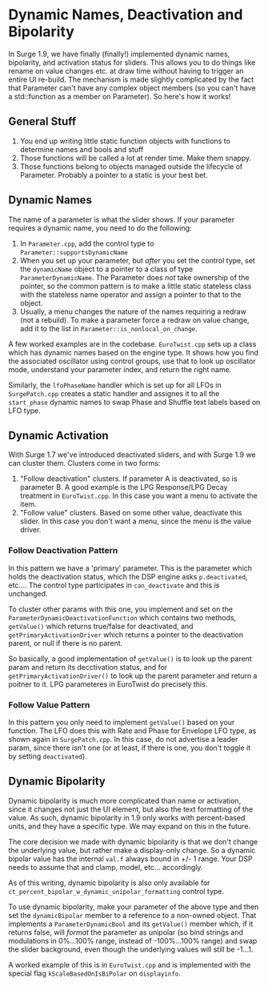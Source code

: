 # Dynamic Names, Deactivation and Bipolarity

In Surge 1.9, we have finally (finally!) implemented dynamic names, bipolarity, and activation
status for sliders. This allows you to do things like rename on value changes etc. at
draw time without having to trigger an entire UI re-build. The mechanism is made slightly
complicated by the fact that Parameter can't have any complex object members (so you can't have
a std::function as a member on Parameter). So here's how it works!

## General Stuff

1. You end up writing little static function objects with functions to determine
   names and bools and stuff
2. Those functions will be called a lot at render time. Make them snappy.
3. Those functions belong to objects managed outside the lifecycle of Parameter.
   Probably a pointer to a static is your best bet.

## Dynamic Names

The name of a parameter is what the slider shows. If your parameter requires a dynamic
name, you need to do the following:

1. In `Parameter.cpp`, add the control type to `Parameter::supportsDynamicName`
2. When you set up your parameter, but *after* you set the control type, set the
   `dynamicName` object to a pointer to a class of type `ParameterDynamicName`. The
   Parameter does *not* take ownership of the pointer, so the common pattern is
   to make a little static stateless class with the stateless name operator and
   assign a pointer to that to the object.
3. Usually, a menu changes the nature of the names requiring a redraw (not a rebuild).
   To make a parameter force a redraw on value change, add it to the list in
   `Parameter::is_nonlocal_on_change`.

A few worked examples are in the codebase. `EuroTwist.cpp` sets up a class
which has dynamic names based on the engine type. It shows how you find the
associated oscillator using control groups, use that to look up oscillator mode,
understand your parameter index, and return the right name.

Similarly, the `lfoPhaseName` handler which is set up for all LFOs in `SurgePatch.cpp`
creates a static handler and assignes it to all the `start_phase` dynamic
names to swap Phase and Shuffle text labels based on LFO type.

## Dynamic Activation

With Surge 1.7 we've introduced deactivated sliders, and with Surge 1.9 we can cluster them.
Clusters come in two forms:

1. "Follow deactivation" clusters. If parameter A is deactivated, so is parameter B.
   A good example is the LPG Response/LPG Decay treatment in `EuroTwist.cpp`.
   In this case you want a menu to activate the item.
2. "Follow value" clusters. Based on some other value, deactivate this slider. In this case
   you don't want a menu, since the menu is the value driver.

### Follow Deactivation Pattern

In this pattern we have a 'primary' parameter. This is the parameter which holds the
deactivation status, which the DSP engine asks `p.deactivated`, etc.... The control type
participates in `can_deactivate` and this is unchanged.

To cluster other params with this one, you implement and set on the
`ParameterDynamicDeactivationFunction` which contains two methods,
`getValue()` which returns true/false for deactivated, and
`getPrimaryActivationDriver` which returns a pointer to the deactivation parent,
or null if there is no parent.

So basically, a good implementation of `getValue()` is to look up the parent param and
return its decctivation status, and for `getPrimaryActivationDriver()` to look up the
parent parameter and return a poitner to it. LPG parameteres in EuroTwist do precisely this.

### Follow Value Pattern

In this pattern you only need to implement `getValue()` based on your function.
The LFO does this with Rate and Phase for Envelope LFO type, as shown again in
`SurgePatch.cpp`. In this case, do not advertise a leader param, since there isn't one
(or at least, if there is one, you don't toggle it by setting `deactivated`).

## Dynamic Bipolarity

Dynamic bipolarity is much more complicated than name or activation, since it
changes not just the UI element, but also the text formatting of the value.
As such, dynamic bipolarity in 1.9 only works with percent-based units, and they
have a specific type. We may expand on this in the future.

The core decision we made with dynamic bipolarity is that we don't change the
underlying value, but rather make a display-only change. So a dynamic bipolar
value has the internal `val.f` always bound in +/- 1 range.
Your DSP needs to assume that and clamp, model, etc... accordingly.

As of this writing, dynamic bipolarity is also only available for
`ct_percent_bipolar_w_dynamic_unipolar_formatting` control type.

To use dynamic bipolarity, make your parameter of the above type and then
set the `dynamicBipolar` member to a reference to a non-owned object.
That implements a `ParameterDynamicBool` and its `getValue()` member which,
if it returns false, will *format* the parameter as unipolar (so bind
strings and modulations in 0%...100% range, instead of -100%...100% range) and swap the slider
background, even though the underlying values will still be -1...1.

A worked example of this is in `EuroTwist.cpp` and is implemented with
the special flag `kScaleBasedOnIsBiPolar` on `displayinfo`.

